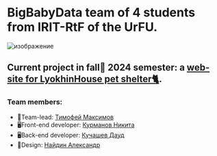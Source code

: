 # BigBabyData team of 4 students from IRIT-RtF of the UrFU.

![изображение](https://github.com/user-attachments/assets/1375b44a-6303-4c7d-8d0c-52db630f470a)

## Current project in fall🍂 2024 semester: a [web-site for LyokhinHouse pet shelter🐈](https://github.com/BigBabyData/LyokhinHouse).

### Team members:

 - 📢Team-lead:  [Тимофей Максимов](https://github.com/MaxTim3)
 - 🖥Front-end developer:  [Курманов Никита](https://github.com/coolN1ckname)
 - 🖥Back-end developer:  [Кучашев Дауд](https://github.com/mndtr)
 - 🎨Design:  [Найдин Александр](https://github.com/fabric2728)


<!--

**Here are some ideas to get you started:**

🙋‍♀️ A short introduction - what is your organization all about?
🌈 Contribution guidelines - how can the community get involved?
👩‍💻 Useful resources - where can the community find your docs? Is there anything else the community should know?
🍿 Fun facts - what does your team eat for breakfast?
🧙 Remember, you can do mighty things with the power of [Markdown](https://docs.github.com/github/writing-on-github/getting-started-with-writing-and-formatting-on-github/basic-writing-and-formatting-syntax)
-->
